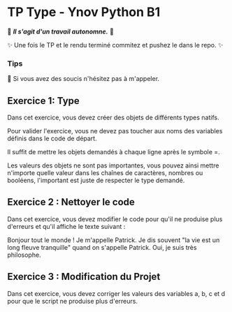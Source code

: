 # TP Type - Ynov Python B1

:see_no_evil: _**Il s'agit d'un travail autonomne.**_ :speak_no_evil:

:sparkles: Une fois le TP et le rendu terminé commitez et pushez le dans le repo. :sparkles:
  
### Tips   

:raising_hand: Si vous avez des soucis n'hésitez pas à m'appeler. 
 
 ## Exercice 1: Type
 
Dans cet exercice, vous devez créer des objets de différents types natifs.

Pour valider l'exercice, vous ne devez pas toucher aux noms des variables définis dans le code de départ.

Il suffit de mettre les objets demandés à chaque ligne après le symbole =.

Les valeurs des objets ne sont pas importantes, vous pouvez ainsi mettre n'importe quelle valeur dans les chaînes de caractères, nombres ou booléens, l'important est juste de respecter le type demandé.

 
## Exercice 2 : Nettoyer le code

Dans cet exercice, vous devez modifier le code pour qu'il ne produise plus d'erreurs et qu'il affiche le texte suivant :

Bonjour tout le monde !
Je m'appelle Patrick.
Je dis souvent "la vie est un long fleuve tranquille" quand on s'appelle Patrick.
Oui, je suis très philosophe.


## Exercice 3 : Modification du Projet

Dans cet exercice, vous devez corriger les valeurs des variables a, b, c et d pour que le script ne produise plus d'erreurs.


